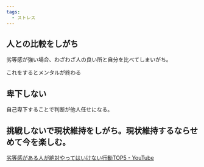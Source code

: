 ```yaml
---
tags:
  - ストレス
---
```

## 人との比較をしがち

劣等感が強い場合、わざわざ人の良い所と自分を比べてしまいがち。

これをするとメンタルが終わる

## 卑下しない

自己卑下することで判断が他人任せになる。

## 挑戦しないで現状維持をしがち。現状維持するならせめて今を楽しむ。

[劣等感がある人が絶対やってはいけない行動TOP5 - YouTube](https://www.youtube.com/watch?v=Q01umqxs02Y&t=26s)
